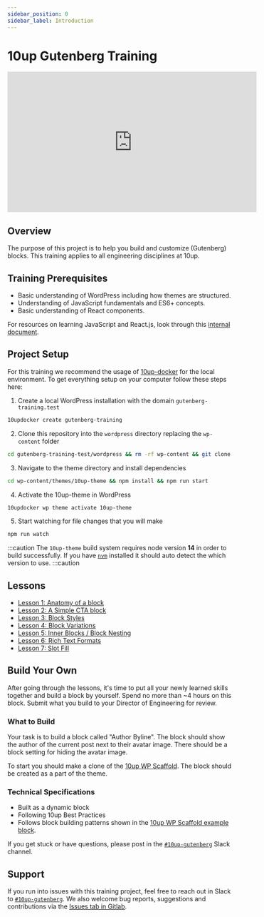 ```yaml
---
sidebar_position: 0
sidebar_label: Introduction
---
```


# 10up Gutenberg Training

<iframe width="560" height="315" src="https://www.youtube.com/embed/UjaheV-jY00" title="YouTube video player" frameborder="0" allow="accelerometer; autoplay; clipboard-write; encrypted-media; gyroscope; picture-in-picture; fullscreen" allowfullscreen></iframe>

## Overview
The purpose of this project is to help you build and customize (Gutenberg) blocks. This training applies to all engineering disciplines at 10up.


## Training Prerequisites
* Basic understanding of WordPress including how themes are structured.
* Understanding of JavaScript fundamentals and ES6+ concepts.
* Basic understanding of React components.

For resources on learning JavaScript and React.js, look through this [internal document](https://internal.10up.com/docs/javascript-tutorials/).


## Project Setup
For this training we recommend the usage of [10up-docker](https://github.com/10up/wp-local-docker-v2) for the local environment. To get everything setup on your computer follow these steps here:
1. Create a local WordPress installation with the domain `gutenberg-training.test`
```bash
10updocker create gutenberg-training
```
2. Clone this repository into the `wordpress` directory replacing the `wp-content` folder
```bash
cd gutenberg-training-test/wordpress && rm -rf wp-content && git clone git@gitlab.10up.com:exercises/gutenberg-lessons.git wp-content
```
3. Navigate to the theme directory and install dependencies
```bash
cd wp-content/themes/10up-theme && npm install && npm run start
```
4. Activate the 10up-theme in WordPress
```bash
10updocker wp theme activate 10up-theme
```
5. Start watching for file changes that you will make
```bash
npm run watch
```

:::caution
The `10up-theme` build system requires node version **14** in order to build successfully. If you have [`nvm`](https://github.com/nvm-sh/nvm) installed it should auto detect the which version to use. 
:::caution


## Lessons
* [Lesson 1: Anatomy of a block](overview)
* [Lesson 2: A Simple CTA block](cta-lesson)
* [Lesson 3: Block Styles](styles)
* [Lesson 4: Block Variations](variations)
* [Lesson 5: Inner Blocks / Block Nesting](inner-blocks)
* [Lesson 6: Rich Text Formats](rich-text-formats)
* [Lesson 7: Slot Fill](slot-fill)

## Build Your Own

After going through the lessons, it's time to put all your newly learned skills together and build a block by yourself. Spend no more than ~4 hours on this block. Submit what you build to your Director of Engineering for review.

### What to Build

Your task is to build a block called "Author Byline". The block should show the author of the current post next to their avatar image. There should be a block setting for hiding the avatar image.

To start you should make a clone of the [10up WP Scaffold](https://github.com/10up/wp-scaffold). The block should be created as a part of the theme.

### Technical Specifications

* Built as a dynamic block
* Following 10up Best Practices
* Follows block building patterns shown in the [10up WP Scaffold example block](https://github.com/10up/wp-scaffold/tree/trunk/themes/10up-theme/includes/blocks/example-block).

If you get stuck or have questions, please post in the [`#10up-gutenberg`](https://10up.slack.com/archives/C8Z3WMN1K) Slack channel.


## Support
If you run into issues with this training project, feel free to reach out in Slack to [`#10up-gutenberg`](https://10up.slack.com/archives/C8Z3WMN1K). We also welcome bug reports, suggestions and contributions via the [Issues tab in Gitlab](https://gitlab.10up.com/exercises/gutenberg-lessons/-/issues).
